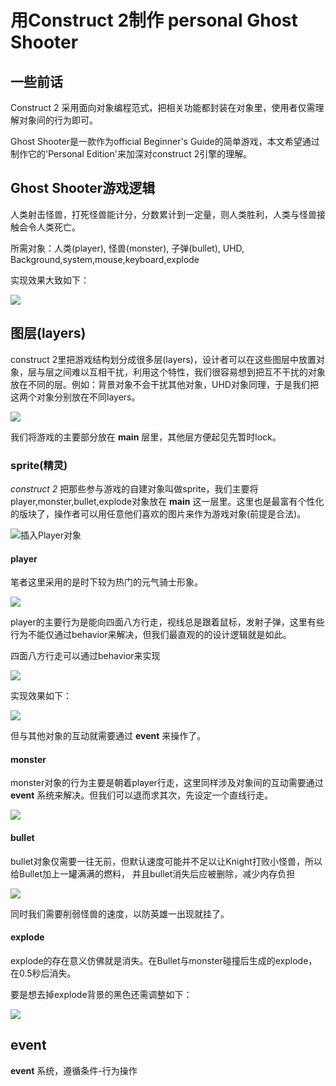 # 用Construct 2制作 personal Ghost Shooter

## 一些前话
Construct 2 采用面向对象编程范式，把相关功能都封装在对象里，使用者仅需理解对象间的行为即可。

Ghost Shooter是一款作为official Beginner's Guide的简单游戏，本文希望通过制作它的'Personal Edition'来加深对construct 2引擎的理解。

## Ghost Shooter游戏逻辑

人类射击怪兽，打死怪兽能计分，分数累计到一定量，则人类胜利，人类与怪兽接触会令人类死亡。

所需对象：人类(player), 怪兽(monster), 子弹(bullet), UHD, Background,system,mouse,keyboard,explode

实现效果大致如下：

![](/images/giff.gif)

## 图层(layers)

construct 2里把游戏结构划分成很多层(layers)，设计者可以在这些图层中放置对象，层与层之间难以互相干扰，利用这个特性，我们很容易想到把互不干扰的对象放在不同的层。例如：背景对象不会干扰其他对象，UHD对象同理，于是我们把这两个对象分别放在不同layers。

![](/images/1.png)

我们将游戏的主要部分放在 **main** 层里，其他层方便起见先暂时lock。

### sprite(精灵)

*construct 2* 把那些参与游戏的自建对象叫做sprite，我们主要将player,monster,bullet,explode对象放在 **main** 这一层里。这里也是最富有个性化的版块了，操作者可以用任意他们喜欢的图片来作为游戏对象(前提是合法)。

![插入Player对象](/images/2.png)

#### player

笔者这里采用的是时下较为热门的元气骑士形象。

![](/images/Knight.png)

player的主要行为是能向四面八方行走，视线总是跟着鼠标，发射子弹，这里有些行为不能仅通过behavior来解决，但我们最直观的的设计逻辑就是如此。

四面八方行走可以通过behavior来实现

![](/images/3.png)

实现效果如下：

![](/images/gifff.gif)

但与其他对象的互动就需要通过 **event** 来操作了。

#### monster

monster对象的行为主要是朝着player行走，这里同样涉及对象间的互动需要通过 **event** 系统来解决。但我们可以退而求其次，先设定一个直线行走。

![](/images/4.png)

#### bullet

bullet对象仅需要一往无前，但默认速度可能并不足以让Knight打败小怪兽，所以给Bullet加上一罐满满的燃料，
并且bullet消失后应被删除，减少内存负担

![](/images/giffff.gif)

同时我们需要削弱怪兽的速度，以防英雄一出现就挂了。

#### explode

explode的存在意义仿佛就是消失。在Bullet与monster碰撞后生成的explode，在0.5秒后消失。

要是想去掉explode背景的黑色还需调整如下：

![](/images/5.png)

## event

**event** 系统，遵循条件-行为操作